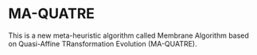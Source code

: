 # MA-QUATRE
This is a new meta-heuristic algorithm called Membrane Algorithm based on Quasi-Affine TRansformation Evolution (MA-QUATRE).
